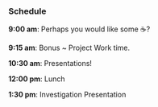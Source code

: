 ### Schedule

**9:00 am**: Perhaps you would like some :coffee:?

**9:15 am**: Bonus ~ Project Work time.

**10:30 am**: Presentations!

**12:00 pm**: Lunch

**1:30 pm**: Investigation Presentation
